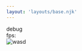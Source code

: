 ```yaml
---
layout: 'layouts/base.njk'
---
```


<div class="debug-holder">debug</div>
<div class="fps">fps: <span id="fps"></span></div>
<canvas id="canvas"></canvas>

<div class="enter-info-icon">
<img src="/public/assets/wasd.svg" alt="wasd" class="info-icon bounceIn" />
</div>

<!-- Scripts -->
<script type="module" defer src="/js/instanced-points/App.js"></script>
